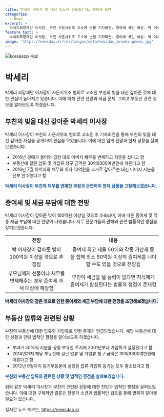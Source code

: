 ```yaml
---
title: 박세리 아버지 빚 대신 갚느라 힘들었는데… 증여세 폭탄
categories:
  - News
excerpt: >
  박세리희망재단 이사장, 부친 사문서위조 고소에 눈물 기자회견. 증여세 폭탄 예상. 박 이사장, 부모 채무 일부 변제 후 지분 인수. 채무 문제 반복, 30억9300만원 압류 청구. 부채 100억원 이상이라는 추측, 증여세 최대 50% 예상. YB세무컨설팅 대표는 증여세 발생 가능성 경고. 10년간 100억원 대신 갚아 증여세 50억원 이상 예상.
feature_text: >
  박세리희망재단 이사장, 부친 사문서위조 고소에 눈물 기자회견. 증여세 폭탄 예상. 박 이사장, 부모 채무 일부 변제 후 지분 인수. 채무 문제 반복, 30억9300만원 압류 청구. 부채 100억원 이상이라는 추측, 증여세 최대 50% 예상. YB세무컨설팅 대표는 증여세 발생 가능성 경고. 10년간 100억원 대신 갚아 증여세 50억원 이상 예상.
image: 'https://newsdao.kr/res/images/meta/newsdao_breakingnews.jpg'
---
```


<p><img src="https://newsdao.kr/res/images/meta/newsdao_breakingnews.jpg" alt="koreaapp 속보" /></p>

<h1>박세리</h1>

<p data-ke-size="size16">박세리 희망재단 이사장이 사문서위조 혐의로 고소한 부친의 빚을 대신 갚아준 것에 대한 관심이 높아지고 있습니다. 이에 대해 관련 전망과 세금 문제, 그리고 부동산 관련 정보를 알아보도록 하겠습니다.</p>

<h2>부친의 빚을 대신 갚아준 박세리 이사장</h2>

<p data-ke-size="size16">박세리 이사장이 부친의 사문서위조 혐의로 고소된 후 기자회견을 통해 부친의 빚을 대신 갚아준 사실을 공개하며 관심을 모았습니다. 이에 대한 업계 전망과 현재 상황을 살펴보겠습니다.</p>

<ul>
  <li>2016년 경매가 들어와 급한 대로 아버지 채무를 변제하고 지분을 샀다고 함</li>
  <li>부동산에 걸린 압류 및 가압류 청구 금액은 30억9300여만원에 이른다고 함</li>
  <li>2016년 7월 아버지의 채무와 이자 10억원을 추가로 갚아주는 대신 나머지 지분을 전부 인수했다고 함</li>
</ul>

<p><b><span style="color: #1a5490;">박세리 이사장이 부친의 채무를 변제한 과정과 관련하여 현재 상황을 고찰해보겠습니다.</span></b></p>

<h2>증여세 및 세금 부담에 대한 전망</h2>

<p data-ke-size="size16">박세리 이사장이 갚아준 빚이 100억원 이상일 것으로 추측되며, 이에 따른 증여세 및 각종 세금 부담에 대한 전망이 나왔습니다. 세무 전문가들의 견해와 관련 법률적인 쟁점을 살펴보겠습니다.</p>

<table>
  <tr>
    <td style="text-align: center; height: 17px;"><b>전망</b></td>
    <td style="text-align: center; height: 17px;"><b>내용</b></td>
  </tr>
  <tr>
    <td style="text-align: center;">박 이사장이 갚아준 빚이 100억원 이상일 것으로 추정됨</td>
    <td style="text-align: center;">증여세 최고 세율 50%와 각종 가산세 등을 합해 최소 50억원 이상의 증여세를 내야할 수도 있을 것으로 전망됨</td>
  </tr>
  <tr>
    <td style="text-align: center;">부모님에게 선물이나 채무를 변제해주는 경우 증여세 과세 대상에 해당함</td>
    <td style="text-align: center;">부친이 세금을 낼 능력이 없다면 자식에게 증여세가 발생한다는 법률적 쟁점이 존재함</td>
  </tr>
</table>

<p><b><span style="background-color: #21538527;">박세리 이사장의 갚은 빚으로 인한 증여세와 세금 부담에 대한 전망을 조망해보겠습니다.</span></b></p>

<h2>부동산 압류와 관련된 상황</h2>

<p data-ke-size="size16">부친의 부동산에 대한 압류와 가압류로 인한 문제가 언급되었습니다. 해당 부동산에 대한 상황과 관련 법적인 쟁점을 알아보도록 하겠습니다.</p>

<ul>
  <li>부녀가 50%씩 지분을 공동 보유한 토지에 2001년부터 가압류가 설정됐다고 함</li>
  <li>2014년까지 해당 부동산에 걸린 압류 및 가압류 청구 금액은 30억9300여만원에 이른다고 함</li>
  <li>2012년 9월까지 등기부등본에 설정된 압류·가압류 등기는 모두 말소됐다고 함</li>
</ul>

<p><b><span style="color: #1a5490;">부친의 부동산 압류와 관련된 상황 및 법적인 쟁점을 살펴보겠습니다.</span></b></p>

<p data-ke-size="size16">위와 같은 박세리 이사장과 부친의 관련된 상황에 대한 전망과 법적인 쟁점을 살펴보았습니다. 이에 대한 구체적인 결론은 전문가 소견과 법률적인 검토를 통해 명확히 알아볼 필요가 있습니다.</p>
실시간 뉴스 속보는, <a href="https://newsdao.kr" rel="dofollow">https://newsdao.kr</a>


